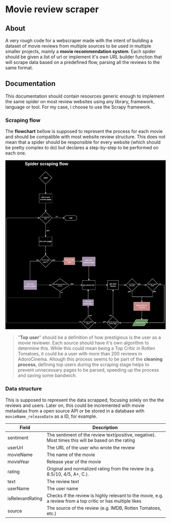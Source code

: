 # Movie review scraper
## About
A very rough code for a webscraper made with the intent of building a dataset of movie reviews from multiple sources to be used in multiple smaller projects, mainly a **movie recommendation system**. Each spider should be given a list of url or implement it's own URL builder function that will scrape data based on a predefined flow, parsing all the reviews to the same format.
  
## Documentation
This documentation should contain resources generic enough to implement the same spider on most review websites using any library, framework, language or tool. For my case, i choose to use the Scrapy framework.
### Scraping flow
The **flowchart** bellow is supposed to represent the process for each movie and should be compatible with most website review structure. This does not mean that a spider should be responsible for every website (which should be pretty complex to do) but declares a step-by-step to be performed on each one.

![scraping flowchart](https://raw.githubusercontent.com/dusdoom/movie_scraper/main/docs/scraping_flow.svg?token=GHSAT0AAAAAACU5GR2GIECE3I4OP7Y6YIJ2ZUWJNKQ)

>  "**Top user**" should be a definition of how prestigious is the user as a movie reviewer. Each source should have it's own algorithm to determine this. While this could mean being a Top Critic in Rotten Tomatoes, it could be a user with more than 200 reviews in AdoroCinema.
>  Altough this process seems to be part of the **cleaning process**, defining top users during the scraping stage helps to prevent unnecessary pages to be parsed, speeding up the process and saving some bandwich.

### Data structure
This is supposed to represent the data scrapped, focusing solely on the the reviews and users. Later on, this could be incremented with movie metadatas from a open source API or be stored in a database with `movieName_releaseDate` as a ID, for example.

| Field             | Description                                                                                   |
|-------------------|-----------------------------------------------------------------------------------------------|
| sentiment         | The sentiment of the review text(positive, negative). Most times this will be based on the rating|
| userUrl           | The URL of the user who wrote the review                                                       |
| movieName         | The name of the movie                                                                          |
| movieYear         | Release year of the movie                                                                      |
| rating            | Original and normalized rating from the review (e.g. 8.5/10, 4/5, A+, C.).                     |
| text              | The review text                                                                                |
| userName          | The user name                                                                                  |
| isRelevantRating  | Checks if the review is highly relevant to the movie, e.g. a review from a top critic or has multiple likes |
| source            | The source of the review (e.g. IMDB, Rotten Tomatoes, etc.)                                    |

